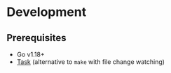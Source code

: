# Development

## Prerequisites

* Go v1.18+
* [Task](https://taskfile.dev/#/installation) (alternative to `make` with file change watching)
